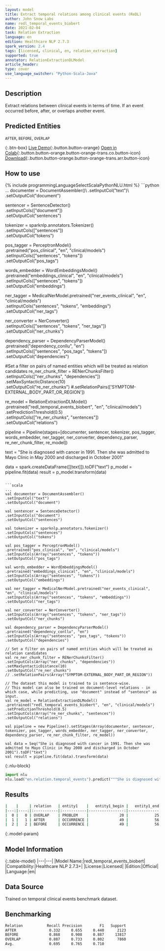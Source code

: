 ```yaml
---
layout: model
title: Extract temporal relations among clinical events (ReDL)
author: John Snow Labs
name: redl_temporal_events_biobert
date: 2021-02-04
task: Relation Extraction
language: en
edition: Healthcare NLP 2.7.3
spark_version: 2.4
tags: [licensed, clinical, en, relation_extraction]
supported: true
annotator: RelationExtractionDLModel
article_header:
type: cover
use_language_switcher: "Python-Scala-Java"
---
```


## Description

Extract relations between clinical events in terms of time. If an event occurred before, after, or overlaps another event.

## Predicted Entities

`AFTER`, `BEFORE`, `OVERLAP`

{:.btn-box}
[Live Demo](https://demo.johnsnowlabs.com/healthcare/RE_CLINICAL_EVENTS/){:.button.button-orange}
[Open in Colab](https://colab.research.google.com/github/JohnSnowLabs/spark-nlp-workshop/blob/master/tutorials/Certification_Trainings/Healthcare/10.Clinical_Relation_Extraction.ipynb){:.button.button-orange.button-orange-trans.co.button-icon}
[Download](https://s3.amazonaws.com/auxdata.johnsnowlabs.com/clinical/models/redl_temporal_events_biobert_en_2.7.3_2.4_1612440268550.zip){:.button.button-orange.button-orange-trans.arr.button-icon}

## How to use



<div class="tabs-box" markdown="1">
{% include programmingLanguageSelectScalaPythonNLU.html %}
```python
...
documenter = DocumentAssembler()\
.setInputCol("text")\
.setOutputCol("document")

sentencer = SentenceDetector()\
.setInputCols(["document"])\
.setOutputCol("sentences")

tokenizer = sparknlp.annotators.Tokenizer()\
.setInputCols(["sentences"])\
.setOutputCol("tokens")

pos_tagger = PerceptronModel()\
.pretrained("pos_clinical", "en", "clinical/models") \
.setInputCols(["sentences", "tokens"])\
.setOutputCol("pos_tags")

words_embedder = WordEmbeddingsModel() \
.pretrained("embeddings_clinical", "en", "clinical/models") \
.setInputCols(["sentences", "tokens"]) \
.setOutputCol("embeddings")

ner_tagger = MedicalNerModel.pretrained("ner_events_clinical", "en", "clinical/models")\
.setInputCols("sentences", "tokens", "embeddings")\
.setOutputCol("ner_tags")

ner_converter = NerConverter() \
.setInputCols(["sentences", "tokens", "ner_tags"]) \
.setOutputCol("ner_chunks")

dependency_parser = DependencyParserModel() \
.pretrained("dependency_conllu", "en") \
.setInputCols(["sentences", "pos_tags", "tokens"]) \
.setOutputCol("dependencies")

#Set a filter on pairs of named entities which will be treated as relation candidates
re_ner_chunk_filter = RENerChunksFilter() \
.setInputCols(["ner_chunks", "dependencies"])\
.setMaxSyntacticDistance(10)\
.setOutputCol("re_ner_chunks")
#.setRelationPairs(['SYMPTOM-EXTERNAL_BODY_PART_OR_REGION'])

re_model = RelationExtractionDLModel()\
.pretrained("redl_temporal_events_biobert", "en", "clinical/models") \
.setPredictionThreshold(0.5)\
.setInputCols(["re_ner_chunks", "sentences"]) \
.setOutputCol("relations")

pipeline = Pipeline(stages=[documenter, sentencer, tokenizer, pos_tagger, words_embedder, ner_tagger, ner_converter, dependency_parser, re_ner_chunk_filter, re_model])

text = "She is diagnosed with cancer in 1991. Then she was admitted to Mayo Clinic in May 2000 and discharged in October 2001"

data = spark.createDataFrame([[text]]).toDF("text")
p_model = pipeline.fit(data)
result = p_model.transform(data)
```

```scala
...
val documenter = DocumentAssembler() 
.setInputCol("text") 
.setOutputCol("document")

val sentencer = SentenceDetector()
.setInputCols("document")
.setOutputCol("sentences")

val tokenizer = sparknlp.annotators.Tokenizer()
.setInputCols("sentences")
.setOutputCol("tokens")

val pos_tagger = PerceptronModel()
.pretrained("pos_clinical", "en", "clinical/models") 
.setInputCols(Array("sentences", "tokens"))
.setOutputCol("pos_tags")

val words_embedder = WordEmbeddingsModel()
.pretrained("embeddings_clinical", "en", "clinical/models")
.setInputCols(Array("sentences", "tokens"))
.setOutputCol("embeddings")

val ner_tagger = MedicalNerModel.pretrained("ner_events_clinical", "en", "clinical/models")
.setInputCols(Array("sentences", "tokens", "embeddings"))
.setOutputCol("ner_tags") 

val ner_converter = NerConverter()
.setInputCols(Array("sentences", "tokens", "ner_tags"))
.setOutputCol("ner_chunks")

val dependency_parser = DependencyParserModel()
.pretrained("dependency_conllu", "en")
.setInputCols(Array("sentences", "pos_tags", "tokens"))
.setOutputCol("dependencies")

// Set a filter on pairs of named entities which will be treated as relation candidates
val re_ner_chunk_filter = RENerChunksFilter()
.setInputCols(Array("ner_chunks", "dependencies"))
.setMaxSyntacticDistance(10)
.setOutputCol("re_ner_chunks")
// .setRelationPairs(Array("SYMPTOM-EXTERNAL_BODY_PART_OR_REGION"))

// The dataset this model is trained to is sentence-wise. 
// This model can also be trained on document-level relations - in which case, while predicting, use "document" instead of "sentence" as input.
val re_model = RelationExtractionDLModel()
.pretrained("redl_temporal_events_biobert", "en", "clinical/models")
.setPredictionThreshold(0.5)
.setInputCols(Array("re_ner_chunks", "sentences"))
.setOutputCol("relations")

val pipeline = new Pipeline().setStages(Array(documenter, sentencer, tokenizer, pos_tagger, words_embedder, ner_tagger, ner_converter, dependency_parser, re_ner_chunk_filter, re_model))

val data = Seq("She is diagnosed with cancer in 1991. Then she was admitted to Mayo Clinic in May 2000 and discharged in October 2001").toDF("text")
val result = pipeline.fit(data).transform(data)
```



{:.nlu-block}
```python
import nlu
nlu.load("en.relation.temporal_events").predict("""She is diagnosed with cancer in 1991. Then she was admitted to Mayo Clinic in May 2000 and discharged in October 2001""")
```

</div>

## Results

```bash
|    |     | relation   | entity1    |   entity1_begin |   entity1_end | chunk1   | entity2       |   entity2_begin |   entity2_end | chunk2      |   confidence |
|---:|----:|:-----------|:-----------|----------------:|--------------:|:---------|:--------------|----------------:|--------------:|:------------|-------------:|
|  0 |   0 | OVERLAP    | PROBLEM    |              20 |            25 | cancer   | DATE          |              30 |            33 | 1991        |     0.868028 |
|  1 |   1 | AFTER      | OCCURRENCE |              49 |            56 | admitted | CLINICAL_DEPT |              61 |            71 | Mayo Clinic |     0.798134 |
|  2 |   2 | BEFORE     | OCCURRENCE |              49 |            56 | admitted | OCCURRENCE    |              89 |            98 | discharged  |     0.63638  |

```

{:.model-param}
## Model Information

{:.table-model}
|---|---|
|Model Name:|redl_temporal_events_biobert|
|Compatibility:|Healthcare NLP 2.7.3+|
|License:|Licensed|
|Edition:|Official|
|Language:|en|

## Data Source

Trained on temporal clinical events benchmark dataset.

## Benchmarking

```bash
Relation           Recall Precision        F1   Support
AFTER               0.332     0.655     0.440      2123
BEFORE              0.868     0.908     0.887     13817
OVERLAP             0.887     0.733     0.802      7860
Avg.                0.695     0.765     0.710
```